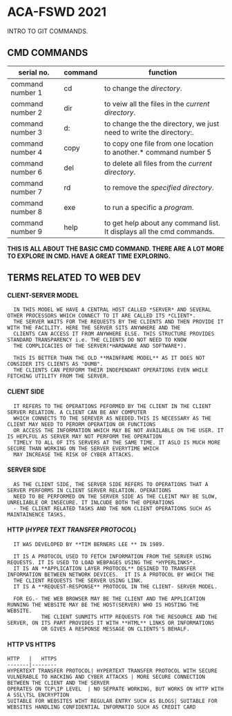 # ACA-FSWD 2021
INTRO TO GIT COMMANDS.

## CMD COMMANDS
  serial no.      | command | function
  ----------------|---------|-------------
 command number 1| cd | to change the *directory*.
 command number 2| dir| to veiw all the files in the *current directory*.
 command number 3| d: | to change the the directory, we just need to write the directory:.
 command number 4| copy | to copy one file from one location to another.* command number 5| mkdir or md | to create new directory in the *current directory*.
 command number 6| del | to delete all files from the *current directory*.
 command number 7| rd | to remove the *specified directory*.
 command number 8| exe | to run a specific a *program*.
 command number 9| help | to get help about any command list. It displays all the cmd commands.

**THIS IS ALL ABOUT THE BASIC CMD COMMAND. THERE ARE A LOT MORE TO EXPLORE IN CMD. HAVE A GREAT TIME EXPLORING.**

## TERMS RELATED TO WEB DEV

#### CLIENT-SERVER MODEL
      IN THIS MODEL WE HAVE A CENTRAL HOST CALLED *SERVER* AND SEVERAL OTHER PROCESSORS WHICH CONNECT TO IT ARE CALLED ITS *CLIENT*.
      THE SERVER WAITS FOR THE REQUESTS BY THE CLIENTS AND THEN PROVIDE IT WITH THE FACILITY. HERE THE SERVER SITS ANYWHERE AND THE
      CLIENTS CAN ACCESS IT FROM ANYWHERE ELSE. THIS STRUCTURE PROVIDES STANDARD TRANSPARENCY i.e. THE CLIENTS DO NOT NEED TO KNOW
      THE COMPLICACIES OF THE SERVER(*HARDWARE AND SOFTWARE*).

      THIS IS BETTER THAN THE OLD **MAINFRAME MODEL** AS IT DOES NOT CONSIDER ITS CLIENTS AS "DUMB".
      THE CLIENTS CAN PERFORM THEIR INDEPENDANT OPERATIONS EVEN WHILE FETCHING UTILITY FROM THE SERVER.

#### CLIENT SIDE
      IT REFERS TO THE OPERATIONS PEFORMED BY THE CLIENT IN THE CLIENT SERVER RELATION. A CLIENT CAN BE ANY COMPUTER 
      WHICH CONNECTS TO THE SEREVER AS NEEDED.THIS IS NECESSARY AS THE CLIENT MAY NEED TO PERORM OPERATION OR FUNCTIONS
      OR ACCESS THE INFORMATION WHICH MAY BE NOT AVAILABLE ON THE USER. IT IS HEPLFUL AS SERVER MAY NOT PERFORM THE OPERATION
      TIMELY TO ALL OF ITS SERVERS AT THE SAME TIME. IT ASLO IS MUCH MORE SECURE THAN WORKING ON THE SERVER EVERYTIME WHICH 
      MAY INCREASE THE RISK OF CYBER ATTACKS.

#### SERVER SIDE
      AS THE CLIENT SIDE, THE SERVER SIDE REFERS TO OPERATIONS THAT A SERVER PERFORMS IN CLIENT SERVER RELATION. OPERATIONS 
      NEED TO BE PERFORMED ON THE SERVER SIDE AS THE CLEINT MAY BE SLOW, UNRELIABLE OR INSECURE. IT INLCUDE BOTH THE OPERATIONS
      - THE CLIENT RELATED TASKS AND THE NON CLIENT OPERATIONS SUCH AS MAINTAINENCE TASKS.

#### HTTP (*HYPER TEXT TRANSFER PROTOCOL*)
      IT WAS DEVELOPED BY **TIM BERNERS LEE ** IN 1989.
      
      IT IS A PROTOCOL USED TO FETCH INFORMATION FROM THE SERVER USING REQUESTS. IT IS USED TO LOAD WEBPAGES USING THE *HYPERLINKS*.
      IT IS AN **APPLICATION LAYER PROTOCOL** DESINED TO TRANSFER INFORMATION BETWEEN NETWORK DEVICES.  IT IS A PROTOCOL BY WHICH THE 
      THE CLIENT REQUESTS THE SERVER USING LINK.
      IT IS A **REQUEST-RESPONSE** PROTOCOL IN THE CLIENT- SERVER MODEL. 

      FOR EG.- THE WEB BROWSER MAY BE THE CLIENT AND THE APPLICATION RUNNING THE WEBSITE MAY BE THE HOST(SERVER) WHO IS HOSTING THE WEBSITE.
               THE CLIENT SUNMITS HTTP REQUESTS FOR THE RESOURCE AND THE SERVER, ON ITS PART PROVIDES IT WITH **HTML** LINKS OR INFORMATIONS 
               OR GIVES A RESPONSE MESSAGE ON CLIENTS'S BEHALF.

#### HTTP VS HTTPS
      
    HTTP   |   HTTPS
    -------|--------
    HYPERTEXT TRANSFER PROTOCOL| HYPERTEXT TRANSFER PROTOCOL WITH SECURE
    VULNERABLE TO HACKING AND CYBER ATTACKS | MORE SECURE CONNECTION BETWEEN THE CLIENT AND THE SERVER
    OPERATES ON TCP\IP LEVEL  | NO SEPRATE WORKING, BUT WORKS ON HTTP WITH A SSL\TSL ENCRYPTION
    SUITABLE FOR WEBSITES WIHT REGULAR ENTRY SUCH AS BLOGS| SUITABLE FOR WEBSITES HANDLING CONFIDENTIAL INFORMATIO SUCH AS CREDIT CARD
    

     
